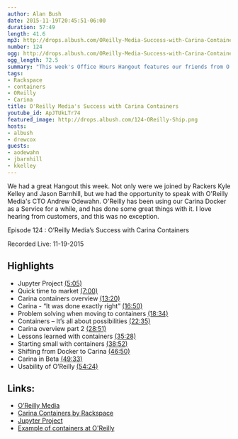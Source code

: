 ```yaml
---
author: Alan Bush
date: 2015-11-19T20:45:51-06:00
duration: 57:49
length: 41.6
mp3: http://drops.albush.com/OReilly-Media-Success-with-Carina-Containers.mp3
number: 124
ogg: http://drops.albush.com/OReilly-Media-Success-with-Carina-Containers.ogg
ogg_length: 72.5
summary: "This week's Office Hours Hangout features our friends from O'Reilly Media discussing how they use Carina containers in their educational articles."
tags:
- Rackspace
- containers
- OReilly
- Carina
title: O'Reilly Media's Success with Carina Containers
youtube_id: ApJTUkLTr74
featured_image: http://drops.albush.com/124-OReilly-Ship.png
hosts:
- albush
- drewcox
guests:
- aodewahn
- jbarnhill
- kkelley
---
```


We had a great Hangout this week. Not only were we joined by Rackers Kyle Kelley and Jason Barnhill, but we had the opportunity to speak with O'Reilly Media's CTO Andrew Odewahn. O'Reilly has been using our Carina Docker as a Service for a while, and has done some great things with it. I love hearing from customers, and this was no exception.

<!--more-->

Episode 124 :  O’Reilly Media’s Success with Carina Containers

Recorded Live: 11-19-2015

## Highlights
* Jupyter Project [(5:05)](https://youtu.be/ApJTUkLTr74?t=5m05s)
* Quick time to market [(7:00)](https://youtu.be/ApJTUkLTr74?t=7m00s)
* Carina containers overview [(13:20)](https://youtu.be/ApJTUkLTr74?t=13m20s)
* Carina - “It was done exactly right” [(16:50)](https://youtu.be/ApJTUkLTr74?t=16m50s)
* Problem solving when moving to containers [(18:34)](https://youtu.be/ApJTUkLTr74?t=18m34s)
* Containers – It’s all about possibilities [(22:35)](https://youtu.be/ApJTUkLTr74?t=22m35s)
* Carina overview part 2 [(28:51)](https://youtu.be/ApJTUkLTr74?t=28m51s)
* Lessons learned with containers [(35:28)](https://youtu.be/ApJTUkLTr74?t=35m28s)
* Starting small with containers [(38:52)](https://youtu.be/ApJTUkLTr74?t=38m52s)
* Shifting from Docker to Carina [(46:50)](https://youtu.be/ApJTUkLTr74?t=46m50s)
* Carina in Beta [(49:33)](https://youtu.be/ApJTUkLTr74?t=49m33s)
* Usability of O’Reilly [(54:24)](https://youtu.be/ApJTUkLTr74?t=54m24s)

## Links:
- [O’Reilly Media](http://www.oreilly.com/)
- [Carina Containers by Rackspace](https://getcarina.com/)
- [Jupyter Project](http://jupyter.org/)
- [Example of containers at O'Reilly](https://www.oreilly.com/learning/pivot-tables)

